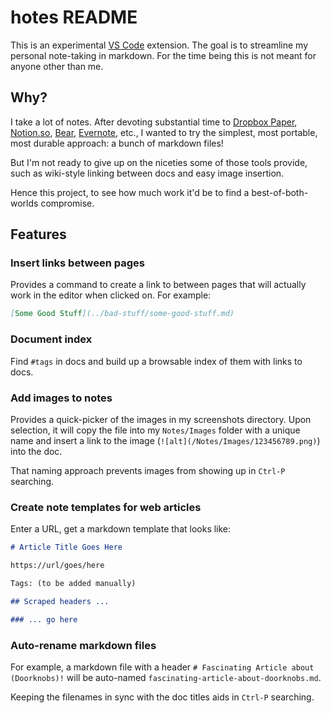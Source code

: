 # hotes README

This is an experimental [VS Code](https://code.visualstudio.com/) extension. The
goal is to streamline my personal note-taking in markdown. For the time being
this is not meant for anyone other than me.

## Why?

I take a lot of notes. After devoting substantial time to [Dropbox
Paper](https://www.dropbox.com/paper), [Notion.so](https://www.notion.so),
[Bear](https://bear.app/), [Evernote](https://evernote.com/), etc., I wanted to
try the simplest, most portable, most durable approach: a bunch of markdown
files!

But I'm not ready to give up on the niceties some of those tools provide, such
as wiki-style linking between docs and easy image insertion.

Hence this project, to see how much work it'd be to find a best-of-both-worlds compromise.

## Features

### Insert links between pages

Provides a command to create a link to between pages that will actually work in the editor when clicked on. For example:

```md
[Some Good Stuff](../bad-stuff/some-good-stuff.md)
```

### Document index

Find `#tags` in docs and build up a browsable index of them with links to docs.

### Add images to notes

Provides a quick-picker of the images in my screenshots directory. Upon selection, it will copy the file into my `Notes/Images` folder with a unique name and insert a link to the image (`![alt](/Notes/Images/123456789.png)`) into the doc.

That naming approach prevents images from showing up in `Ctrl-P` searching.

### Create note templates for web articles

Enter a URL, get a markdown template that looks like:

```markdown
# Article Title Goes Here

https://url/goes/here

Tags: (to be added manually)

## Scraped headers ...

### ... go here
```

### Auto-rename markdown files

For example, a markdown file with a header `# Fascinating Article about (Doorknobs)!` will be auto-named `fascinating-article-about-doorknobs.md`.

Keeping the filenames in sync with the doc titles aids in `Ctrl-P` searching.
